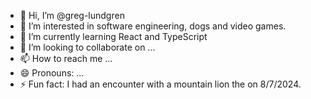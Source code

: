 - 👋 Hi, I’m @greg-lundgren
- 👀 I’m interested in software engineering, dogs and video games.
- 🌱 I’m currently learning React and TypeScript
- 💞️ I’m looking to collaborate on ...
- 📫 How to reach me ...
- 😄 Pronouns: ...
- ⚡ Fun fact: I had an encounter with a mountain lion the on 8/7/2024.

<!---
greg-lundgren/greg-lundgren is a ✨ special ✨ repository because its `README.md` (this file) appears on your GitHub profile.
You can click the Preview link to take a look at your changes.
--->

